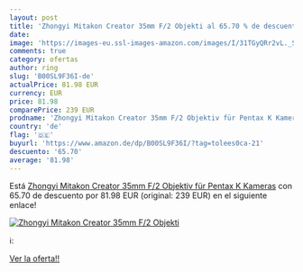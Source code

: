 ```yaml
---
layout: post
title: 'Zhongyi Mitakon Creator 35mm F/2 Objekti al 65.70 % de descuento'
date: 
image: 'https://images-eu.ssl-images-amazon.com/images/I/31TGyQRr2vL._SL200_.jpg'
comments: true
category: ofertas
author: ring
slug: 'B00SL9F36I-de'
actualPrice: 81.98 EUR
currency: EUR
price: 81.98
comparePrice: 239 EUR
prodname: 'Zhongyi Mitakon Creator 35mm F/2 Objektiv für Pentax K Kameras'
country: 'de'
flag: '🇩🇪'
buyurl: 'https://www.amazon.de/dp/B00SL9F36I/?tag=tolees0ca-21'
descuento: '65.70'
average: '81.98'
---
```


Está [Zhongyi Mitakon Creator 35mm F/2 Objektiv für Pentax K Kameras](https://www.amazon.de/dp/B00SL9F36I/?tag=tolees0ca-21) con 65.70 de descuento por 81.98 EUR (original: 239 EUR) en el siguiente enlace!

[![Zhongyi Mitakon Creator 35mm F/2 Objekti](https://images-eu.ssl-images-amazon.com/images/I/31TGyQRr2vL._SL200_.jpg)](https://www.amazon.de/dp/B00SL9F36I/?tag=tolees0ca-21)

ℹ️:


[Ver la oferta!!](https://www.amazon.de/dp/B00SL9F36I/?tag=tolees0ca-21)
